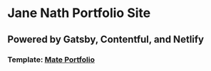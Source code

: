 # Jane Nath Portfolio Site
## Powered by Gatsby, Contentful, and Netlify
### Template: [Mate Portfolio](https://gatsby-starter-mate.netlify.com/)